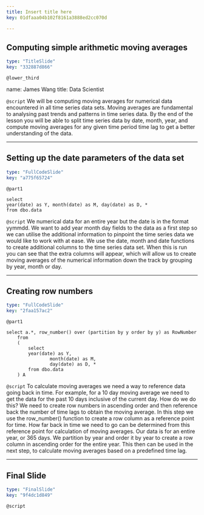 ```yaml
---
title: Insert title here
key: 01dfaaa04b102f8161a3888ed2cc070d

---
```

## Computing simple arithmetic moving averages

```yaml
type: "TitleSlide"
key: "332887d866"
```

`@lower_third`

name: James Wang
title: Data Scientist


`@script`
We will be computing moving averages for numerical data encountered in all time series data sets. Moving averages are fundamental to analysing past trends and patterns in time series data. By the end of the lesson you will be able to split time series data by date, month, year, and compute moving averages for any given time period time lag to get a better understanding of the data.


---
## Setting up the date parameters of the data set

```yaml
type: "FullCodeSlide"
key: "a775f65724"
```

`@part1`
```
select 
year(date) as Y, month(date) as M, day(date) as D, *  
from dbo.data

```


`@script`
We numerical data for an entire year but the date is in the format yymmdd. We want to add year month day fields to the data as a first step so we can utilise the additional information to pinpoint the time series data we would like to work with at ease. We use the date, month and date functions to create additional columns to the time series data set. When this is run you can see that the extra columns will appear, which will allow us to create moving averages of the numerical information down the track by grouping by year, month or day.


---
## Creating row numbers

```yaml
type: "FullCodeSlide"
key: "2faa157ac2"
```

`@part1`
```
select a.*, row_number() over (partition by y order by y) as RowNumber
	from
	(
		select 
		year(date) as Y, 
                month(date) as M, 
                day(date) as D, *  
		from dbo.data
	) A
```


`@script`
To calculate moving averages we need a way to reference data going back in time. For example, for a 10 day moving average we need to get the data for the past 10 days inclusive of the current day. How do we do this? We need to create row numbers in ascending order and then reference back the number of time lags to obtain the moving average. In this step we use the row_number() function to create a row column as a reference point for time. How far back in time we need to go can be determined from this reference point for calculation of moving averages. 
Our data is for an entire year, or 365 days. We partition by year and order it by year to create a row column in ascending order for the entire year. This then can be used in the next step, to calculate moving averages based on a predefined time lag.


---
## Final Slide

```yaml
type: "FinalSlide"
key: "9f4dc1d849"
```

`@script`


